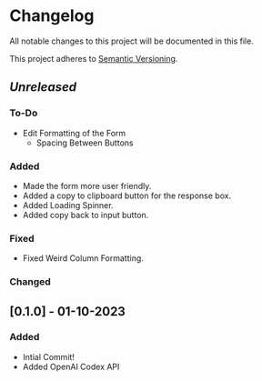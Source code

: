 # Changelog

All notable changes to this project will be documented in this file.

This project adheres to [Semantic Versioning](https://semver.org/spec/v2.0.0.html).

## _Unreleased_

### To-Do

- Edit Formatting of the Form
  - Spacing Between Buttons

### Added

- Made the form more user friendly.
- Added a copy to clipboard button for the response box.
- Added Loading Spinner.
- Added copy back to input button.

### Fixed

- Fixed Weird Column Formatting.

### Changed

## [0.1.0] - 01-10-2023

### Added

- Intial Commit!
- Added OpenAI Codex API
